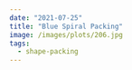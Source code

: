 ```yaml
---
date: "2021-07-25"
title: "Blue Spiral Packing"
image: /images/plots/206.jpg
tags:
  - shape-packing
---
```

